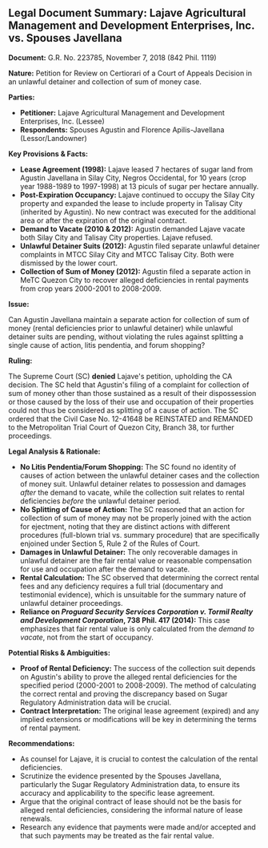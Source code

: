 ## Legal Document Summary: Lajave Agricultural Management and Development Enterprises, Inc. vs. Spouses Javellana

**Document:** G.R. No. 223785, November 7, 2018 (842 Phil. 1119)

**Nature:** Petition for Review on Certiorari of a Court of Appeals Decision in an unlawful detainer and collection of sum of money case.

**Parties:**

*   **Petitioner:** Lajave Agricultural Management and Development Enterprises, Inc. (Lessee)
*   **Respondents:** Spouses Agustin and Florence Apilis-Javellana (Lessor/Landowner)

**Key Provisions & Facts:**

*   **Lease Agreement (1998):** Lajave leased 7 hectares of sugar land from Agustin Javellana in Silay City, Negros Occidental, for 10 years (crop year 1988-1989 to 1997-1998) at 13 piculs of sugar per hectare annually.
*   **Post-Expiration Occupancy:** Lajave continued to occupy the Silay City property and expanded the lease to include property in Talisay City (inherited by Agustin). No new contract was executed for the additional area or after the expiration of the original contract.
*   **Demand to Vacate (2010 & 2012):** Agustin demanded Lajave vacate both Silay City and Talisay City properties. Lajave refused.
*   **Unlawful Detainer Suits (2012):** Agustin filed separate unlawful detainer complaints in MTCC Silay City and MTCC Talisay City.  Both were dismissed by the lower court.
*   **Collection of Sum of Money (2012):** Agustin filed a separate action in MeTC Quezon City to recover alleged deficiencies in rental payments from crop years 2000-2001 to 2008-2009.

**Issue:**

Can Agustin Javellana maintain a separate action for collection of sum of money (rental deficiencies prior to unlawful detainer) while unlawful detainer suits are pending, without violating the rules against splitting a single cause of action, litis pendentia, and forum shopping?

**Ruling:**

The Supreme Court (SC) **denied** Lajave's petition, upholding the CA decision. The SC held that Agustin's filing of a complaint for collection of sum of money other than those sustained as a result of their dispossession or those caused by the loss of their use and occupation of their properties could not thus be considered as splitting of a cause of action. The SC ordered that the Civil Case No. 12-41648 be REINSTATED and REMANDED to the Metropolitan Trial Court of Quezon City, Branch 38, tor further proceedings.

**Legal Analysis & Rationale:**

*   **No Litis Pendentia/Forum Shopping:** The SC found no identity of causes of action between the unlawful detainer cases and the collection of money suit. Unlawful detainer relates to possession and damages *after* the demand to vacate, while the collection suit relates to rental deficiencies *before* the unlawful detainer period.
*   **No Splitting of Cause of Action:** The SC reasoned that an action for collection of sum of money may not be properly joined with the action for ejectment, noting that they are distinct actions with different procedures (full-blown trial vs. summary procedure) that are specifically enjoined under Section 5, Rule 2 of the Rules of Court.
*   **Damages in Unlawful Detainer:** The only recoverable damages in unlawful detainer are the fair rental value or reasonable compensation for use and occupation after the demand to vacate.
*   **Rental Calculation:** The SC observed that determining the correct rental fees and any deficiency requires a full trial (documentary and testimonial evidence), which is unsuitable for the summary nature of unlawful detainer proceedings.
*   **Reliance on *Proguard Security Services Corporation v. Tormil Realty and Development Corporation*, 738 Phil. 417 (2014):** This case emphasizes that fair rental value is only calculated from the *demand to vacate*, not from the start of occupancy.

**Potential Risks & Ambiguities:**

*   **Proof of Rental Deficiency:** The success of the collection suit depends on Agustin's ability to prove the alleged rental deficiencies for the specified period (2000-2001 to 2008-2009). The method of calculating the correct rental and proving the discrepancy based on Sugar Regulatory Administration data will be crucial.
*   **Contract Interpretation:** The original lease agreement (expired) and any implied extensions or modifications will be key in determining the terms of rental payment.

**Recommendations:**

*   As counsel for Lajave, it is crucial to contest the calculation of the rental deficiencies.
*   Scrutinize the evidence presented by the Spouses Javellana, particularly the Sugar Regulatory Administration data, to ensure its accuracy and applicability to the specific lease agreement.
*   Argue that the original contract of lease should not be the basis for alleged rental deficiencies, considering the informal nature of lease renewals.
*   Research any evidence that payments were made and/or accepted and that such payments may be treated as the fair rental value.
